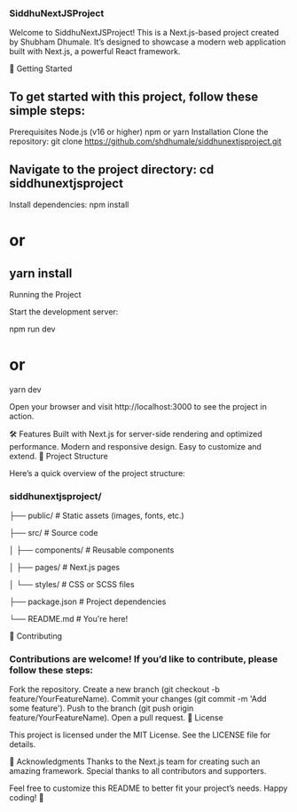 ### SiddhuNextJSProject

Welcome to SiddhuNextJSProject! This is a Next.js-based project created by Shubham Dhumale. It’s designed to showcase a modern web application built with Next.js, a powerful React framework.

🚀 Getting Started

To get started with this project, follow these simple steps:
---
Prerequisites
Node.js (v16 or higher)
npm or yarn
Installation
Clone the repository:
git clone https://github.com/shdhumale/siddhunextjsproject.git

Navigate to the project directory:
cd siddhunextjsproject
---
Install dependencies:
npm install
# or
yarn install
---
Running the Project

Start the development server:

npm run dev
# or
yarn dev


Open your browser and visit http://localhost:3000 to see the project in action.

🛠️ Features
Built with Next.js for server-side rendering and optimized performance.
Modern and responsive design.
Easy to customize and extend.
📂 Project Structure

Here’s a quick overview of the project structure:

### siddhunextjsproject/

├── public/          # Static assets (images, fonts, etc.)

├── src/             # Source code

│   ├── components/  # Reusable components

│   ├── pages/       # Next.js pages

│   └── styles/      # CSS or SCSS files

├── package.json     # Project dependencies

└── README.md        # You're here!


🤝 Contributing

### Contributions are welcome! If you’d like to contribute, please follow these steps:

Fork the repository.
Create a new branch (git checkout -b feature/YourFeatureName).
Commit your changes (git commit -m 'Add some feature').
Push to the branch (git push origin feature/YourFeatureName).
Open a pull request.
📄 License

This project is licensed under the MIT License. See the LICENSE file for details.

🙏 Acknowledgments
Thanks to the Next.js team for creating such an amazing framework.
Special thanks to all contributors and supporters.

Feel free to customize this README to better fit your project’s needs. Happy coding! 🎉
